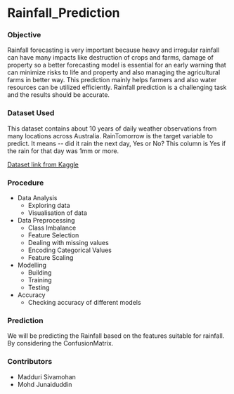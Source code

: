 # Rainfall_Prediction
### Objective
Rainfall forecasting is very important because heavy and irregular rainfall can have many impacts like destruction of crops and farms, damage of property so a better forecasting model is essential for an early warning that can minimize risks to life and property and also managing the agricultural farms in better way. This prediction mainly helps farmers and also water resources can be utilized efficiently. Rainfall prediction is a challenging task and the results should be accurate.
### Dataset Used
This dataset contains about 10 years of daily weather observations from many locations across Australia. RainTomorrow is the target variable to predict. It means -- did it rain the next day, Yes or No? This column is Yes if the rain for that day was 1mm or more.


[Dataset link from Kaggle](https://www.kaggle.com/jsphyg/weather-dataset-rattle-package)

### Procedure
* Data Analysis
    * Exploring data
    * Visualisation of data
* Data Preprocessing
    * Class Imbalance 
    * Feature Selection
    * Dealing with missing values
    * Encoding Categorical Values
    * Feature Scaling
* Modelling
    * Building 
    * Training
    * Testing
* Accuracy
     * Checking accuracy of different models
### Prediction
We will be predicting the Rainfall based on the features suitable for rainfall. By considering the ConfusionMatrix.

### Contributors
* Madduri Sivamohan
* Mohd Junaiduddin
